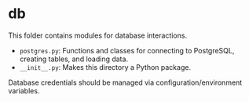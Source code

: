 # db

This folder contains modules for database interactions.

- `postgres.py`: Functions and classes for connecting to PostgreSQL, creating tables, and loading data.
- `__init__.py`: Makes this directory a Python package.

Database credentials should be managed via configuration/environment variables. 